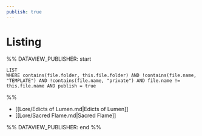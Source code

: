 ```yaml
---
publish: true
---
```

# Listing
%% DATAVIEW_PUBLISHER: start
```dataview  
LIST  
WHERE contains(file.folder, this.file.folder) AND !contains(file.name, "TEMPLATE") AND !contains(file.name, "private") AND file.name != this.file.name AND publish = true
```
%%

- [[Lore/Edicts of Lumen.md|Edicts of Lumen]]
- [[Lore/Sacred Flame.md|Sacred Flame]]

%% DATAVIEW_PUBLISHER: end %%